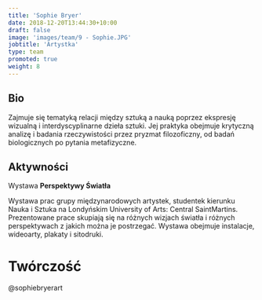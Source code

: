 ```yaml
---
title: 'Sophie Bryer'
date: 2018-12-20T13:44:30+10:00
draft: false
image: 'images/team/9 - Sophie.JPG'
jobtitle: 'Artystka'
type: team
promoted: true
weight: 8
---
```


## Bio

Zajmuje się tematyką relacji między sztuką a nauką poprzez ekspresję wizualną i interdyscyplinarne dzieła sztuki. Jej praktyka obejmuje krytyczną analizę i badania rzeczywistości przez pryzmat filozoficzny, od badań biologicznych po pytania metafizyczne.

## Aktywności

Wystawa **Perspektywy Światła**

Wystawa prac grupy międzynarodowych artystek, studentek kierunku Nauka i Sztuka na Londyńskim University of Arts: Central SaintMartins. Prezentowane prace skupiają się na różnych wizjach światła i różnych perspektywach z jakich można je postrzegać. Wystawa obejmuje instalacje, wideoarty, plakaty i sitodruki.

# Twórczość
@sophiebryerart